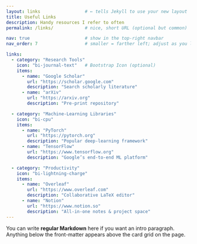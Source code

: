 ```yaml
---
layout: links                 # ← tells Jekyll to use your new layout
title: Useful Links
description: Handy resources I refer to often
permalink: /links/            # nice, short URL (optional but common)

nav: true                     # show in the top-right navbar
nav_order: 7                  # smaller = farther left; adjust as you like

links:
  - category: "Research Tools"
    icon: "bi-journal-text"   # Bootstrap Icon (optional)
    items:
      - name: "Google Scholar"
        url: "https://scholar.google.com"
        description: "Search scholarly literature"
      - name: "arXiv"
        url: "https://arxiv.org"
        description: "Pre-print repository"

  - category: "Machine-Learning Libraries"
    icon: "bi-cpu"
    items:
      - name: "PyTorch"
        url: "https://pytorch.org"
        description: "Popular deep-learning framework"
      - name: "TensorFlow"
        url: "https://www.tensorflow.org"
        description: "Google’s end-to-end ML platform"

  - category: "Productivity"
    icon: "bi-lightning-charge"
    items:
      - name: "Overleaf"
        url: "https://www.overleaf.com"
        description: "Collaborative LaTeX editor"
      - name: "Notion"
        url: "https://www.notion.so"
        description: "All-in-one notes & project space"
---
```


You can write **regular Markdown** here if you want an intro paragraph.
Anything below the front-matter appears above the card grid on the page.
